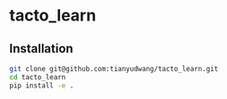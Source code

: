 # tacto_learn


## Installation

```bash
git clone git@github.com:tianyudwang/tacto_learn.git
cd tacto_learn
pip install -e .
```